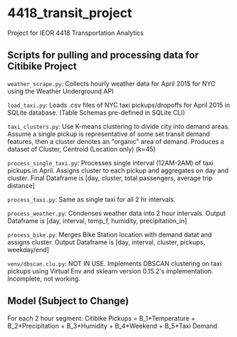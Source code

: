 # 4418_transit_project
Project for IEOR 4418 Transportation Analytics

## Scripts for pulling and processing data for Citibike Project
`weather_scrape.py`: Collects hourly weather data for April 2015 for NYC using the Weather Underground API

`load_taxi.py`: Loads .csv files of NYC taxi pickups/dropoffs for April 2015 in SQLite database. (Table Schemas pre-defined in SQLite CLI)

`taxi_clusters.py`: Use K-means clustering to divide city into demand areas. Assume a single pickup is representative of some set transit demand features, then a cluster denotes an "organic" area of demand. Produces a dataset of Cluster, Centroid (Location only) (k=45)

`process_single_taxi.py`: Processes single interval (12AM-2AM) of taxi pickups in April. Assigns cluster to each pickup and aggregates on day and cluster. Final Dataframe is [day, cluster, total passengers, average trip distance]

`process_taxi.py`: Same as single taxi for all 2 hr intervals.

`process_weather.py`: Condenses weather data into 2 hour intervals. Output Dataframe is [day, interval, temp_f, humidity, precipitation_in] 

`process_bike.py`: Merges Bike Station location with demand datat and assigns cluster. Output Dataframe is [day, interval, cluster, pickups, weekday/end] 

`venv/dbscan.clu.py`: NOT IN USE. Implements DBSCAN clustering on taxi pickups using Virtual Env and sklearn version 0.15.2's implementation. Incomplete, not working.

## Model (Subject to Change)
For each 2 hour segment:
Citibike Pickups = B\_1\*Temperature + B\_2\*Precipitation + B\_3\*Humidity + B\_4\*Weekend + B\_5\*Taxi Demand